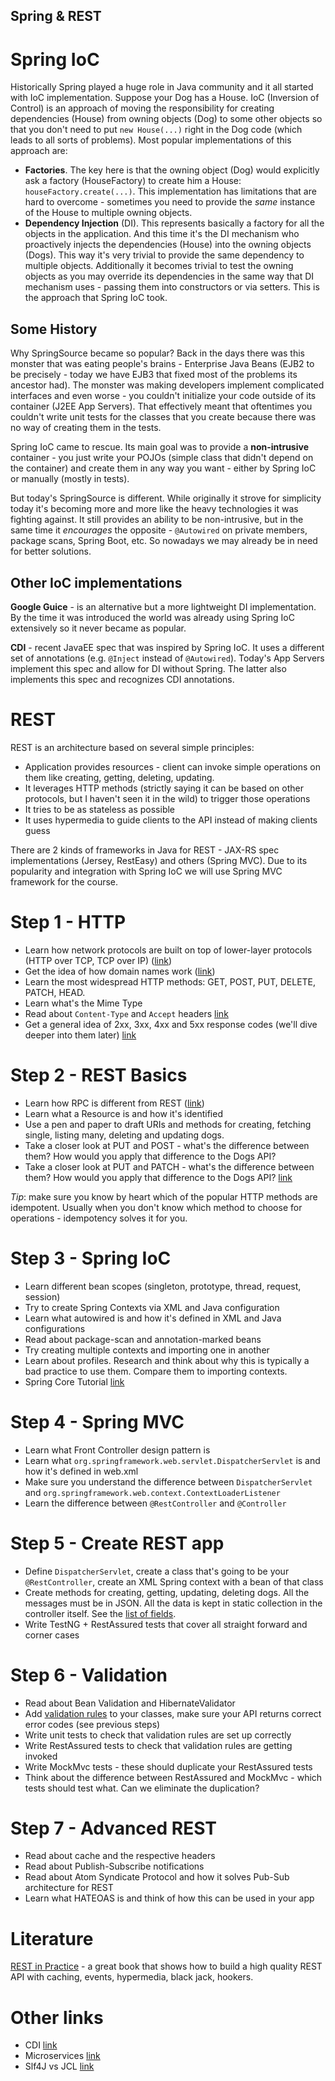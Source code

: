 Spring & REST
-------------

# Spring IoC

Historically Spring played a huge role in Java community and it all started with IoC implementation. Suppose your Dog 
has a House. IoC (Inversion of Control) is an approach of moving the responsibility for creating dependencies (House) 
from owning objects (Dog) to some other objects so that you don't need to put `new House(...)` right in the Dog code 
(which leads to all sorts of problems). Most popular implementations of this approach are:

* **Factories**. The key here is that the owning object (Dog) would explicitly ask a factory (HouseFactory) to create 
him a House: `houseFactory.create(...)`. This implementation has limitations that are hard to overcome - sometimes 
you need to provide the _same_ instance of the House to multiple owning objects.
* **Dependency Injection** (DI). This represents basically a factory for all the objects in the application. And this
time it's the DI mechanism who proactively injects the dependencies (House) into the owning objects (Dogs). This 
way it's very trivial to provide the same dependency to multiple objects. Additionally it becomes trivial to test 
the owning objects as you may override its dependencies in the same way that DI mechanism uses - passing them into
 constructors or via setters. This is the approach that Spring IoC took.

## Some History

Why SpringSource became so popular? Back in the days there was this monster that was eating people's brains - 
Enterprise Java Beans (EJB2 to be precisely - today we have EJB3 that fixed most of the problems its ancestor had). 
The monster was making developers implement complicated interfaces and even worse - 
you couldn't initialize your code outside of its container (J2EE App Servers). That effectively meant that oftentimes 
you couldn't write unit tests for the classes that you create because there was no way of creating them in the 
tests.

Spring IoC came to rescue. Its main goal was to provide a **non-intrusive** container - you just write your POJOs 
(simple class that didn't depend on the container) and create them in any way you want - either by Spring IoC or 
manually (mostly in tests). 

But today's SpringSource is different. While originally it strove for simplicity today it's becoming more and more
like the heavy technologies it was fighting against. It still provides an ability to be non-intrusive, but in the same
time it _encourages_ the opposite - `@Autowired` on private members, package scans, Spring Boot, etc. So nowadays we
may already be in need for better solutions.

## Other IoC implementations

**Google Guice** - is an alternative but a more lightweight DI implementation. By the time it was introduced the world
was already using Spring IoC extensively so it never became as popular.

**CDI** - recent JavaEE spec that was inspired by Spring IoC. It uses a different set of annotations (e.g. `@Inject` 
instead of `@Autowired`). Today's App Servers implement this spec and allow for DI without Spring. The latter also
implements this spec and recognizes CDI annotations.

# REST

REST is an architecture based on several simple principles:

* Application provides resources - client can invoke simple operations on them like creating, getting, deleting, 
updating.
* It leverages HTTP methods (strictly saying it can be based on other protocols, but I haven't seen it in the wild) to
trigger those operations
* It tries to be as stateless as possible
* It uses hypermedia to guide clients to the API instead of making clients guess

There are 2 kinds of frameworks in Java for REST - JAX-RS spec implementations (Jersey, RestEasy) and others (Spring MVC). 
Due to its popularity and integration with Spring IoC we will use Spring MVC framework for the course.
 
# Step 1 - HTTP

* Learn how network protocols are built on top of lower-layer protocols (HTTP over TCP, TCP over IP) 
([link](./articles/networking-layers.md))
* Get the idea of how domain names work ([link](./articles/dns.md))
* Learn the most widespread HTTP methods: GET, POST, PUT, DELETE, PATCH, HEAD.
* Learn what's the Mime Type
* Read about `Content-Type` and `Accept` headers [link](https://webmasters.stackexchange.com/questions/31212/difference-between-the-accept-and-content-type-http-headers)
* Get a general idea of 2xx, 3xx, 4xx and 5xx response codes (we'll dive deeper into them later) [link](https://www.yeahhub.com/1xx-2xx-3xx-4xx-5xx-http-status-codes/)

# Step 2 - REST Basics

* Learn how RPC is different from REST ([link](./articles/rpc-vs-rest.md))
* Learn what a Resource is and how it's identified
* Use a pen and paper to draft URIs and methods for creating, fetching single, listing many, deleting and updating dogs.
* Take a closer look at PUT and POST - what's the difference between them? How would you apply that difference to the
Dogs API?
* Take a closer look at PUT and PATCH - what's the difference between them? How would you apply that difference to the
Dogs API? [link](https://fullstack-developer.academy/restful-api-design-post-vs-put-vs-patch/)

*Tip*: make sure you know by heart which of the popular HTTP methods are idempotent. Usually when you don't know which 
method to choose for operations - idempotency solves it for you. 

# Step 3 - Spring IoC

- Learn different bean scopes (singleton, prototype, thread, request, session)
- Try to create Spring Contexts via XML and Java configuration
- Learn what autowired is and how it's defined in XML and Java configurations
- Read about package-scan and annotation-marked beans
- Try creating multiple contexts and importing one in another
- Learn about profiles. Research and think about why this is typically a bad practice to use them. Compare them to 
importing contexts.
- Spring Core Tutorial [link](https://www.journaldev.com/2888/spring-tutorial-spring-core-tutorial)

# Step 4 - Spring MVC

* Learn what Front Controller design pattern is
* Learn what `org.springframework.web.servlet.DispatcherServlet` is and how it's defined in web.xml
* Make sure you understand the difference between `DispatcherServlet` and 
`org.springframework.web.context.ContextLoaderListener`
* Learn the difference between `@RestController` and `@Controller`

# Step 5 - Create REST app 

* Define `DispatcherServlet`, create a class that's going to be your `@RestController`, create an XML Spring context 
with a bean of that class
* Create methods for creating, getting, updating, deleting dogs. All the messages must be in JSON. All the data is kept 
in static collection in the controller itself. See the [list of fields](../reqs.md).
* Write TestNG + RestAssured tests that cover all straight forward and corner cases

# Step 6 - Validation

* Read about Bean Validation and HibernateValidator
* Add [validation rules](../reqs.md) to your classes, make sure your API returns correct error codes (see previous steps)
* Write unit tests to check that validation rules are set up correctly
* Write RestAssured tests to check that validation rules are getting invoked
* Write MockMvc tests - these should duplicate your RestAssured tests
* Think about the difference between RestAssured and MockMvc - which tests should test what. Can we eliminate the 
duplication?

# Step 7 - Advanced REST

- Read about cache and the respective headers
- Read about Publish-Subscribe notifications
- Read about Atom Syndicate Protocol and how it solves Pub-Sub architecture for REST
- Learn what HATEOAS is and think of how this can be used in your app

# Literature

[REST in Practice](http://shop.oreilly.com/product/9780596805838.do) - a great book that shows how to build a high 
quality REST API with caching, events, hypermedia, black jack, hookers.

# Other links
- CDI [link](https://www.baeldung.com/java-ee-cdi)
- Microservices [link](https://microservices.io)
- Slf4J vs JCL [link](https://v4forums.wordpress.com/2008/12/27/slf4j-vs-jcl-dynamic-binding-vs-static-binding/)
